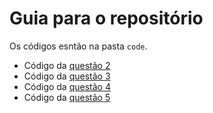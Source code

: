 # Guia para o repositório

Os códigos esntão na pasta `code`.

* Código da [questão 2](/codes/question_02.py)
* Código da [questão 3](/codes/question_03.py)
* Código da [questão 4](/codes/question_04.py)
* Código da [questão 5](/codes/question_05.py)
